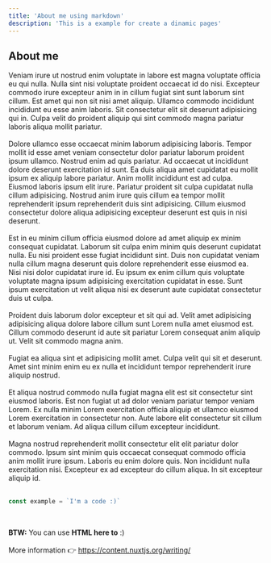 ```yaml
---
title: 'About me using markdown'
description: 'This is a example for create a dinamic pages'
---
```


<h2 class="tracking-tight font-bold text-gray-900 ">About me</h2>

Veniam irure ut nostrud enim voluptate in labore est magna voluptate officia eu qui nulla. Nulla sint nisi voluptate proident occaecat id do nisi. Excepteur commodo irure excepteur anim in in cillum fugiat sint sunt laborum sint cillum. Est amet qui non sit nisi amet aliquip. Ullamco commodo incididunt incididunt eu esse anim laboris. Sit consectetur elit sit deserunt adipisicing qui in. Culpa velit do proident aliquip qui sint commodo magna pariatur laboris aliqua mollit pariatur.
<br />
<br />
Dolore ullamco esse occaecat minim laborum adipisicing laboris. Tempor mollit id esse amet veniam consectetur dolor pariatur laborum proident ipsum ullamco. Nostrud enim ad quis pariatur. Ad occaecat ut incididunt dolore deserunt exercitation id sunt. Ea duis aliqua amet cupidatat eu mollit ipsum ex aliquip labore pariatur.
Anim mollit incididunt est ad culpa. Eiusmod laboris ipsum elit irure. Pariatur proident sit culpa cupidatat nulla cillum adipisicing. Nostrud anim irure quis cillum ea tempor mollit reprehenderit ipsum reprehenderit duis sint adipisicing. Cillum eiusmod consectetur dolore aliqua adipisicing excepteur deserunt est quis in nisi deserunt.
<br />
<br />
Est in eu minim cillum officia eiusmod dolore ad amet aliquip ex minim consequat cupidatat. Laborum sit culpa enim minim quis deserunt cupidatat nulla. Eu nisi proident esse fugiat incididunt sint. Duis non cupidatat veniam nulla cillum magna deserunt quis dolore reprehenderit esse eiusmod ea. Nisi nisi dolor cupidatat irure id. Eu ipsum ex enim cillum quis voluptate voluptate magna ipsum adipisicing exercitation cupidatat in esse. Sunt ipsum exercitation ut velit aliqua nisi ex deserunt aute cupidatat consectetur duis ut culpa.
<br />
<br />
Proident duis laborum dolor excepteur et sit qui ad. Velit amet adipisicing adipisicing aliqua dolore labore cillum sunt Lorem nulla amet eiusmod est. Cillum commodo deserunt id aute sit pariatur Lorem consequat anim aliquip ut. Velit sit commodo magna anim.
<br />
<br />
Fugiat ea aliqua sint et adipisicing mollit amet. Culpa velit qui sit et deserunt. Amet sint minim enim eu ex nulla et incididunt tempor reprehenderit irure aliquip nostrud.
<br />
<br />
Et aliqua nostrud commodo nulla fugiat magna elit est sit consectetur sint eiusmod laboris. Est non fugiat ut ad dolor veniam pariatur tempor veniam Lorem. Ex nulla minim Lorem exercitation officia aliquip et ullamco eiusmod Lorem exercitation in consectetur non. Aute labore elit consectetur sit cillum et laborum veniam. Ad aliqua cillum cillum excepteur incididunt.
<br />
<br />
Magna nostrud reprehenderit mollit consectetur elit elit pariatur dolor commodo. Ipsum sint minim quis occaecat consequat commodo officia anim mollit irure ipsum. Laboris eu enim dolore quis. Non incididunt nulla exercitation nisi. Excepteur ex ad excepteur do cillum aliqua. In sit excepteur aliquip id.
<br />
<br />
```js
const example = `I'm a code :)`
```
<br />

**BTW:** You can use <b>HTML here to</b> :)
<br />
<br />
More information 👉 https://content.nuxtjs.org/writing/